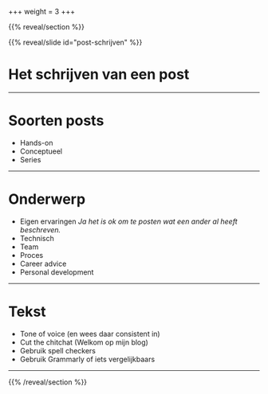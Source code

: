 +++
weight = 3
+++

{{% reveal/section %}}

{{% reveal/slide id="post-schrijven" %}}

# Het schrijven van een post


---

# Soorten posts

- Hands-on
- Conceptueel
- Series

---

# Onderwerp

- Eigen ervaringen
 _Ja het is ok om te posten wat een ander al heeft beschreven._
- Technisch
- Team
- Proces
- Career advice
- Personal development

---

# Tekst

- Tone of voice (en wees daar consistent in)
- Cut the chitchat (Welkom op mijn blog)
- Gebruik spell checkers
- Gebruik Grammarly of iets vergelijkbaars

---


{{% /reveal/section %}}